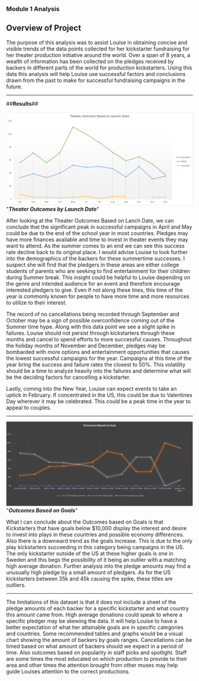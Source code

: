### Module 1 Analysis

## __Overview of Project__

The purpose of this analysis was to assist Louise in obtaining concise and visible trends of the data points collected for her 
kickstarter fundraising for her theater production initiative around the world. Over a span of 8 years, a wealth of information has 
been collected on the pledges received by backers in different parts of the world for production kickstarters. Using this data this analysis 
will help Louise use successful factors and conclusions drawn from the past to make for successful fundraising campaigns in the future.

---

##__Results__##

![logo](https://github.com/DONtheGREAT/kickstarter-analysis/blob/main/Resources/Theater_Outcomes_vs_Launch.png) "***Theater Outcomes by Launch Date***"

After looking at the Theater Outcomes Based on Lanch Date, we can conclude that the significant peak in successful campaigns in April 
and May could be due to the end of the school year in most countries. Pledges may have more finances available and time to invest in theater
events they may want to attend. As the summer comes to an end we can see this success rate decline back to its original place. I would advise
Louise to look further into the demographics of the backers for these summertime successes. I suspect she will find that the pledgers in these
areas are either college students of parents who are seeking to find entertainment for their children during Summer break. This insight could
be helpful to Louise depending on the genre and intended audience for an event and therefore encourage interested pledgers to give. Even if
not along these lines, this time of the year is commonly known for people to have more time and more resources to utilize to their interest.

The record of no cancellations being recorded through September and October may be a sign of possible overconfidence coming out of the 
Summer time hype. Along with this data point we see a slight spike in failures. Louise should not persist through kickstarters through these months
and cancel to spend efforts to more successful causes. Throughout the holiday months of November and December, pledges may be bombarded with more
options and entertainment opportunities that causes the lowest successful campaigns for the year. Campaigns at this time of the year bring the 
success and failure rates the closest to 50%. This volatility should be a time to analyze heavily into the failures and determine what will be
the deciding factors for cancelling a kickstarter.

Lastly, coming into the New Year, Louise can expect events to take an uptick in February. If concentrated in the US, this could be due to 
Valentines Day wherever it may be celebrated. This could be a peak time in the year to appeal to couples.


---
![logo](https://github.com/DONtheGREAT/kickstarter-analysis/blob/main/Resources/Outcomes_vs_Goals.png) "***Outcomes Based on Goals***"

What I can conclude about the Outcomes based on Goals is that Kickstarters that have goals below $10,000 display the interest and desire to invest into plays in these countries and possible economy differences. Also there is a downward trend as the goals increase. This is due to the only play kickstarters succeeding in this category being campaigns in the US. The only kickstarter outside of the US at these higher goals is one in Sweden and this begs the possibility of it being an outlier with a matching high average donation. Further analysis into the pledge amounts may find a unusually high pledge by a small amount of pledgers. As for the US kickstarters between 35k and 45k causing the spike, these titles are outliers.

---
The limitations of this dataset is that it does not include a sheet of the pledge amounts of each backer for a specific kickstarter and what country this amount came from. High average donations could speak to where a specific pledger may be skewing the data. It will help Louise to have a better expectation of what her attainable goals are in specific categories and countries.
Some recommended tables and graphs would be a visual chart showing the amount of backers by goals ranges. Cancellations can be timed based on what amount of backers should we expect in a period of time. Also outcomes based on popularity in staff picks and spotlight. Staff are some times the most educated on which production to provide to their area and other times the attention brought from other muses may help guide Louises attention to the correct productions.